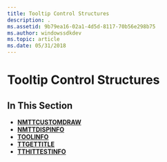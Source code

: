 ```yaml
---
title: Tooltip Control Structures
description: .
ms.assetid: 9b79ea16-02a1-4d5d-8117-70b56e298b75
ms.author: windowssdkdev
ms.topic: article
ms.date: 05/31/2018
---
```


# Tooltip Control Structures

## In This Section

-   [**NMTTCUSTOMDRAW**](/windows/desktop/api/Commctrl/ns-commctrl-tagnmttcustomdraw)
-   [**NMTTDISPINFO**](/windows/desktop/api/Commctrl/ns-commctrl-tagnmttdispinfoa)
-   [**TOOLINFO**](/windows/desktop/api/Commctrl/ns-commctrl-tagtoolinfoa)
-   [**TTGETTITLE**](/windows/desktop/api/Commctrl/ns-commctrl-_ttgettitle)
-   [**TTHITTESTINFO**](/windows/desktop/api/Commctrl/ns-commctrl-_tt_hittestinfoa)

 

 





